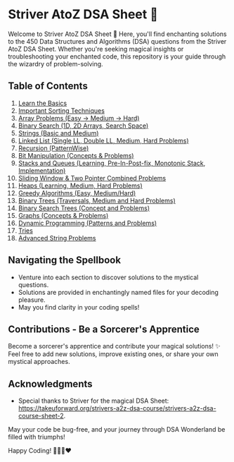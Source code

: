 # Striver AtoZ DSA Sheet 🚀

Welcome to Striver AtoZ DSA Sheet 🎉 Here, you'll find enchanting solutions to the 450 Data Structures and Algorithms (DSA) questions from the Striver AtoZ DSA Sheet. Whether you're seeking magical insights or troubleshooting your enchanted code, this repository is your guide through the wizardry of problem-solving.

## Table of Contents

1. [Learn the Basics](#learn-the-basics)
2. [Important Sorting Techniques](#important-sorting-techniques)
3. [Array Problems (Easy -> Medium -> Hard)](#array-problems-easy--medium--hard)
4. [Binary Search (1D, 2D Arrays, Search Space)](#binary-search-1d-2d-arrays-search-space)
5. [Strings (Basic and Medium)](#strings-basic-and-medium)
6. [Linked List (Single LL, Double LL, Medium, Hard Problems)](#linked-list-single-ll-double-ll-medium-hard-problems)
7. [Recursion (PatternWise)](#recursion-patternwise)
8. [Bit Manipulation (Concepts & Problems)](#bit-manipulation-concepts--problems)
9. [Stacks and Queues (Learning, Pre-In-Post-fix, Monotonic Stack, Implementation)](#stacks-and-queues-learning-pre-in-post-fix-monotonic-stack-implementation)
10. [Sliding Window & Two Pointer Combined Problems](#sliding-window--two-pointer-combined-problems)
11. [Heaps (Learning, Medium, Hard Problems)](#heaps-learning-medium-hard-problems)
12. [Greedy Algorithms (Easy, Medium/Hard)](#greedy-algorithms-easy-mediumhard)
13. [Binary Trees (Traversals, Medium and Hard Problems)](#binary-trees-traversals-medium-and-hard-problems)
14. [Binary Search Trees (Concept and Problems)](#binary-search-trees-concept-and-problems)
15. [Graphs (Concepts & Problems)](#graphs-concepts--problems)
16. [Dynamic Programming (Patterns and Problems)](#dynamic-programming-patterns-and-problems)
17. [Tries](#tries)
18. [Advanced String Problems](#advanced-string-problems)



## Navigating the Spellbook

- Venture into each section to discover solutions to the mystical questions.
- Solutions are provided in enchantingly named files for your decoding pleasure.
- May you find clarity in your coding spells!

## Contributions - Be a Sorcerer's Apprentice

Become a sorcerer's apprentice and contribute your magical solutions! ✨ Feel free to add new solutions, improve existing ones, or share your own mystical approaches.

## Acknowledgments

- Special thanks to Striver for the magical DSA Sheet: https://takeuforward.org/strivers-a2z-dsa-course/strivers-a2z-dsa-course-sheet-2.

May your code be bug-free, and your journey through DSA Wonderland be filled with triumphs!


Happy Coding! 🚀🧙‍♂️❤


